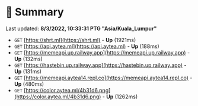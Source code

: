 # 📖 Summary
Last updated: **8/3/2022, 10:33:31 PTG "Asia/Kuala_Lumpur"**

- `GET` [https://shrt.ml](https://shrt.ml) - **Up** (1921ms)
- `GET` [https://api.aytea.ml](https://api.aytea.ml) - **Up** (188ms)
- `GET` [https://memeapi.up.railway.app](https://memeapi.up.railway.app) - **Up** (132ms)
- `GET` [https://hastebin.up.railway.app](https://hastebin.up.railway.app) - **Up** (131ms)
- `GET` [https://memeapi.aytea14.repl.co](https://memeapi.aytea14.repl.co) - **Up** (480ms)
- `GET` [https://color.aytea.ml/4b31d6.png](https://color.aytea.ml/4b31d6.png) - **Up** (1262ms)
